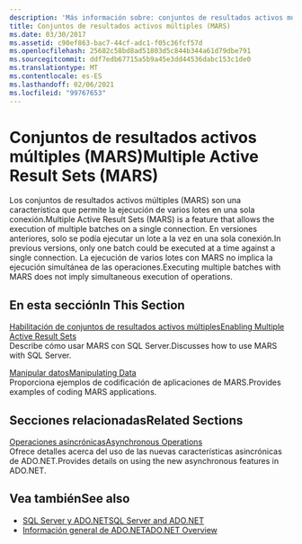 ```yaml
---
description: 'Más información sobre: conjuntos de resultados activos múltiples (MARS)'
title: Conjuntos de resultados activos múltiples (MARS)
ms.date: 03/30/2017
ms.assetid: c90ef863-bac7-44cf-adc1-f05c36fcf57d
ms.openlocfilehash: 25682c58bd8ad51803d5c844b344a61d79dbe791
ms.sourcegitcommit: ddf7edb67715a5b9a45e3dd44536dabc153c1de0
ms.translationtype: MT
ms.contentlocale: es-ES
ms.lasthandoff: 02/06/2021
ms.locfileid: "99767653"
---
```

# <a name="multiple-active-result-sets-mars"></a><span data-ttu-id="c7b89-103">Conjuntos de resultados activos múltiples (MARS)</span><span class="sxs-lookup"><span data-stu-id="c7b89-103">Multiple Active Result Sets (MARS)</span></span>

<span data-ttu-id="c7b89-104">Los conjuntos de resultados activos múltiples (MARS) son una característica que permite la ejecución de varios lotes en una sola conexión.</span><span class="sxs-lookup"><span data-stu-id="c7b89-104">Multiple Active Result Sets (MARS) is a feature that allows the execution of multiple batches on a single connection.</span></span> <span data-ttu-id="c7b89-105">En versiones anteriores, solo se podía ejecutar un lote a la vez en una sola conexión.</span><span class="sxs-lookup"><span data-stu-id="c7b89-105">In previous versions, only one batch could be executed at a time against a single connection.</span></span> <span data-ttu-id="c7b89-106">La ejecución de varios lotes con MARS no implica la ejecución simultánea de las operaciones.</span><span class="sxs-lookup"><span data-stu-id="c7b89-106">Executing multiple batches with MARS does not imply simultaneous execution of operations.</span></span>  
  
## <a name="in-this-section"></a><span data-ttu-id="c7b89-107">En esta sección</span><span class="sxs-lookup"><span data-stu-id="c7b89-107">In This Section</span></span>  

 [<span data-ttu-id="c7b89-108">Habilitación de conjuntos de resultados activos múltiples</span><span class="sxs-lookup"><span data-stu-id="c7b89-108">Enabling Multiple Active Result Sets</span></span>](enabling-multiple-active-result-sets.md)  
 <span data-ttu-id="c7b89-109">Describe cómo usar MARS con SQL Server.</span><span class="sxs-lookup"><span data-stu-id="c7b89-109">Discusses how to use MARS with SQL Server.</span></span>  
  
 [<span data-ttu-id="c7b89-110">Manipular datos</span><span class="sxs-lookup"><span data-stu-id="c7b89-110">Manipulating Data</span></span>](manipulating-data.md)  
 <span data-ttu-id="c7b89-111">Proporciona ejemplos de codificación de aplicaciones de MARS.</span><span class="sxs-lookup"><span data-stu-id="c7b89-111">Provides examples of coding MARS applications.</span></span>  
  
## <a name="related-sections"></a><span data-ttu-id="c7b89-112">Secciones relacionadas</span><span class="sxs-lookup"><span data-stu-id="c7b89-112">Related Sections</span></span>  

 [<span data-ttu-id="c7b89-113">Operaciones asincrónicas</span><span class="sxs-lookup"><span data-stu-id="c7b89-113">Asynchronous Operations</span></span>](asynchronous-operations.md)  
 <span data-ttu-id="c7b89-114">Ofrece detalles acerca del uso de las nuevas características asincrónicas de ADO.NET.</span><span class="sxs-lookup"><span data-stu-id="c7b89-114">Provides details on using the new asynchronous features in ADO.NET.</span></span>  
  
## <a name="see-also"></a><span data-ttu-id="c7b89-115">Vea también</span><span class="sxs-lookup"><span data-stu-id="c7b89-115">See also</span></span>

- [<span data-ttu-id="c7b89-116">SQL Server y ADO.NET</span><span class="sxs-lookup"><span data-stu-id="c7b89-116">SQL Server and ADO.NET</span></span>](index.md)
- [<span data-ttu-id="c7b89-117">Información general de ADO.NET</span><span class="sxs-lookup"><span data-stu-id="c7b89-117">ADO.NET Overview</span></span>](../ado-net-overview.md)
